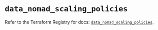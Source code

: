 # `data_nomad_scaling_policies`

Refer to the Terraform Registry for docs: [`data_nomad_scaling_policies`](https://registry.terraform.io/providers/hashicorp/nomad/2.3.1/docs/data-sources/scaling_policies).
